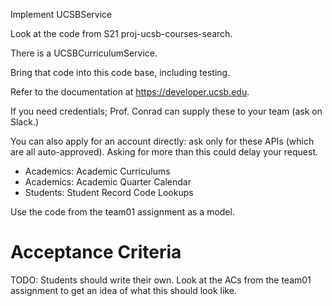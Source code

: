 Implement UCSBService

Look at the code from S21 proj-ucsb-courses-search.

There is a UCSBCurriculumService.

Bring that code into this code base, including testing.

Refer to the documentation at <https://developer.ucsb.edu>.

If you need credentials; Prof. Conrad can supply these to your team (ask on Slack.)

You can also apply for an account directly: ask only for these APIs (which are all auto-approved).  Asking for more than this could delay your request.

* Academics: Academic Curriculums 
* Academics: Academic Quarter Calendar
* Students: Student Record Code Lookups

Use the code from the team01 assignment as a model.

# Acceptance Criteria

TODO: Students should write their own.   Look at the ACs from the team01 assignment to get an idea of what this should look like.





